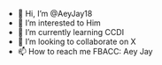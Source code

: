 - 👋 Hi, I’m @AeyJay18
- 👀 I’m interested to Him
- 🌱 I’m currently learning CCDI
- 💞️ I’m looking to collaborate on X
- 📫 How to reach me FBACC: Aey Jay

<!---
AeyJay18/AeyJay18 is a ✨ special ✨ repository because its `README.md` (this file) appears on your GitHub profile.
You can click the Preview link to take a look at your changes.
--->
